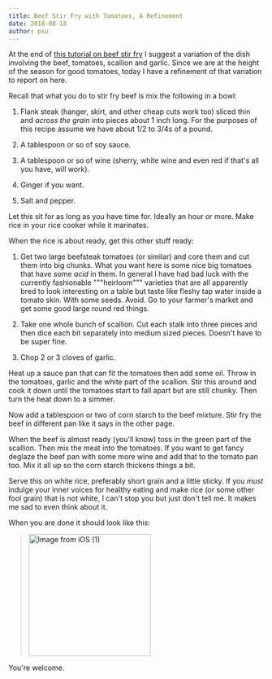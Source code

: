 ```yaml
---
title: Beef Stir Fry with Tomatoes, A Refinement
date: 2018-08-18
author: psu
---
```


At the end of <a href="/beef-stir-fry.html">this tutorial on beef stir fry</a> I suggest a variation of the dish involving the beef, tomatoes, scallion and garlic. Since we are at the height of the season for good tomatoes, today I have a refinement of that variation to report on here.

Recall that what you do to stir fry beef is mix the following in a bowl:

1. Flank steak (hanger, skirt, and other cheap cuts work too) sliced thin and _across the grain_ into pieces about 1 inch long. For the purposes of this recipe assume we have about 1/2 to 3/4s of a pound.

2. A tablespoon or so of soy sauce.

3. A tablespoon or so of wine (sherry, white wine and even red if that's all you have, will work).

4. Ginger if you want.

5. Salt and pepper.

Let this sit for as long as you have time for. Ideally an hour or more. Make rice in your rice cooker while it marinates.

When the rice is about ready, get this other stuff ready:

1. Get two large beefsteak tomatoes (or similar) and core them and cut them into big chunks. What you want here is some nice big tomatoes that have some *acid* in them. In general I have had bad luck with the currently fashionable """heirloom""" varieties that are all apparently bred to look interesting on a table but taste like fleshy tap water inside a tomato skin. With some seeds. Avoid. Go to your farmer's market and get some good large round red things.

2. Take one whole bunch of scallion. Cut each stalk into three pieces and then dice each bit separately into medium sized pieces. Doesn't have to be super fine.

3. Chop 2 or 3 cloves of garlic.

Heat up a sauce pan that can fit the tomatoes then add some oil. Throw in the tomatoes, garlic and the white part of the scallion. Stir this around and cook it down until the tomatoes start to fall apart but are still chunky. Then turn the heat down to a simmer.

Now add a tablespoon or two of corn starch to the beef mixture. Stir fry the beef in different pan like it says in the other page.

When the beef is almost ready (you'll know) toss in the green part of the scallion. Then mix the meat into the tomatoes. If you want to get fancy deglaze the beef pan with some more wine and add that to the tomato pan too. Mix it all up so the corn starch thickens things a bit.

Serve this on white rice, preferably short grain and a little sticky. If you *must* indulge your inner voices for healthy eating and make rice (or some other fool grain) that is not white, I can't stop you but just don't tell me. It makes me sad to even think about it.

When you are done it should look like this:

> <a data-flickr-embed="true"  href="https://www.flickr.com/photos/79904144@N00/30252899408/in/dateposted-public/" title="Image from iOS (1)"><img src="https://farm2.staticflickr.com/1883/30252899408_8f1d53812d_m.jpg" width="240" height="240" alt="Image from iOS (1)"></a><script async src="//embedr.flickr.com/assets/client-code.js" charset="utf-8"></script>

You're welcome.
